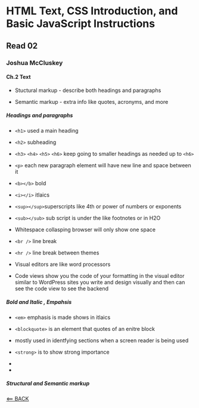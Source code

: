 # HTML Text, CSS Introduction, and Basic JavaScript Instructions

## Read 02

### Joshua McCluskey

#### Ch.2 Text

- Stuctural markup - describe both headings and paragraphs

- Semantic markup - extra info like quotes, acronyms, and more

##### Headings and paragraphs

- `<h1>` used a main heading
- `<h2>` subheading
- `<h3>` `<h4>` `<h5>` `<h6>` keep going to smaller headings as needed up to `<h6>`

- `<p>` each new paragraph element will have new line and space between it
- `<b></b>` bold
- `<i></i>` itlaics
- `<sup></sup>`superscripts like 4th or power of numbers or exponents
- `<sub></sub>` sub script is under the like footnotes or in H2O
- Whitespace collasping browser will only show one space
- `<br />` line break
- `<hr />` line break between themes
- Visual editors are like word processors
- Code views show you the code of your formatting in the visual editor similar to WordPress sites you write and design visually and then can see the code view to see the backend


##### Bold and Italic , Empahsis

- `<em>` emphasis is made shows in itlaics
- `<blockquote>` is an element that quotes of an enitre block
- mostly used in identfying sections when a screen reader is being used
- `<strong>` is to show strong importance

-
- 


##### Structural and Semantic markup






[<== BACK](README.md)
